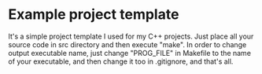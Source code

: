# Example project template

It's a simple project template I used for my C++ projects.
Just place all your source code in src directory and then execute "make".
In order to change output executable name, just change "PROG_FILE" in Makefile to the name of your
executable, and then change it too in .gitignore, and that's all.
